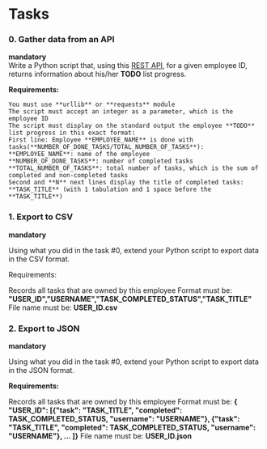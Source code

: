 # Tasks

### 0. Gather data from an API
**mandatory**       
Write a Python script that, using this [REST API](https://alx-intranet.hbtn.io/rltoken/7cr7aLYdaWAZWBKrBKS12A), for a given employee ID, returns information about his/her **TODO** list progress.

**Requirements:**

    You must use **urllib** or **requests** module
    The script must accept an integer as a parameter, which is the employee ID
    The script must display on the standard output the employee **TODO** list progress in this exact format:
    First line: Employee **EMPLOYEE_NAME** is done with tasks(**NUMBER_OF_DONE_TASKS/TOTAL_NUMBER_OF_TASKS**):
    **EMPLOYEE_NAME**: name of the employee
    **NUMBER_OF_DONE_TASKS**: number of completed tasks
    **TOTAL_NUMBER_OF_TASKS**: total number of tasks, which is the sum of completed and non-completed tasks
    Second and **N** next lines display the title of completed tasks: **TASK_TITLE** (with 1 tabulation and 1 space before the **TASK_TITLE**)

### 1. Export to CSV
**mandatory**

Using what you did in the task #0, extend your Python script to export data in the CSV format.

Requirements:

Records all tasks that are owned by this employee
Format must be: **"USER_ID","USERNAME","TASK_COMPLETED_STATUS","TASK_TITLE"**
File name must be: **USER_ID.csv**

### 2. Export to JSON
**mandatory**

Using what you did in the task #0, extend your Python script to export data in the JSON format.

**Requirements:**

Records all tasks that are owned by this employee
Format must be: **{ "USER_ID": [{"task": "TASK_TITLE", "completed": TASK_COMPLETED_STATUS, "username": "USERNAME"}, {"task": "TASK_TITLE", "completed": TASK_COMPLETED_STATUS, "username": "USERNAME"}, ... ]}**
File name must be: **USER_ID.json**